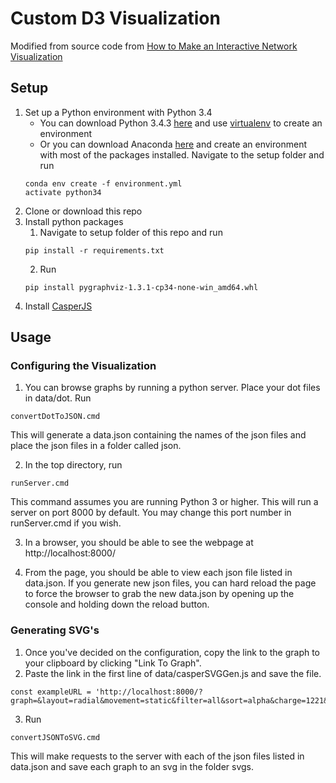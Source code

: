 # Custom D3 Visualization
Modified from source code from [How to Make an Interactive Network Visualization](https://flowingdata.com/2012/08/02/how-to-make-an-interactive-network-visualization/)

## Setup
1. Set up a Python environment with Python 3.4
	* You can download Python 3.4.3 [here](https://www.python.org/downloads/release/python-343/) and use [virtualenv](http://python-guide-pt-br.readthedocs.io/en/latest/dev/virtualenvs/) to create an environment
	* Or you can download Anaconda [here](https://www.continuum.io/downloads) and create an environment with most of the packages installed. Navigate to the setup folder and run
	```
	conda env create -f environment.yml
	activate python34
	```
2. Clone or download this repo
3. Install python packages
	1. Navigate to setup folder of this repo and run 
	```
	pip install -r requirements.txt
	```
	2. Run 
	```
	pip install pygraphviz-1.3.1-cp34-none-win_amd64.whl
	```
4. Install [CasperJS](http://casperjs.org/)
  
## Usage
### Configuring the Visualization
1. You can browse graphs by running a python server. Place your dot files in data/dot. Run 
```
convertDotToJSON.cmd
```
This will generate a data.json containing the names of the json files and place the json files in a folder called json.

2. In the top directory, run 
```
runServer.cmd
```
This command assumes you are running Python 3 or higher. This will run a server on port 8000 by default. You may change this port number in runServer.cmd if you wish.

3. In a browser, you should be able to see the webpage at http://localhost:8000/

4. From the page, you should be able to view each json file listed in data.json. If you generate new json files, you can hard reload the page to force the browser to grab the new data.json by opening up the console and holding down the reload button.

### Generating SVG's
1. Once you've decided on the configuration, copy the link to the graph to your clipboard by clicking "Link To Graph".
2. Paste the link in the first line of data/casperSVGGen.js and save the file.
```
const exampleURL = 'http://localhost:8000/?graph=&layout=radial&movement=static&filter=all&sort=alpha&charge=1221&linkdistance=103&linkstrength=10&radius=44&layoutradius=285';
```
3. Run 
```
convertJSONToSVG.cmd
```
This will make requests to the server with each of the json files listed in data.json and save each graph to an svg in the folder svgs.